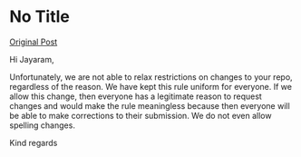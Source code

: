 # No Title

[Original Post](https://discourse.onlinedegree.iitm.ac.in/t/171141/459)

<p>Hi Jayaram,</p>
<p>Unfortunately, we are not able to relax restrictions on changes to your repo, regardless of the reason. We have kept this rule uniform for everyone. If we allow this change, then everyone has a legitimate reason to request changes and would make the rule meaningless because then everyone will be able to make corrections to their submission. We do not even allow spelling changes.</p>
<p>Kind regards</p>